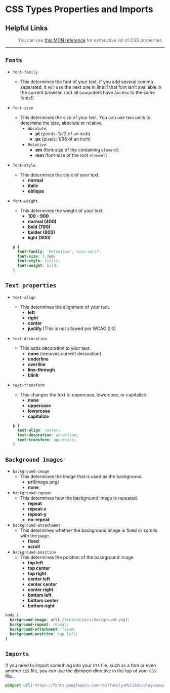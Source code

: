 # CSS Types Properties and Imports

## Helpful Links

> You can use [this MDN reference](https://developer.mozilla.org/en-US/docs/Web/CSS/Reference) for exhaustive list of CSS properties.

---

## `Fonts`

- `font-family`
  - This determines the font of your text. If you add several comma separated, it will use the next one in line if that font isn't available in the current browser. (not all computers have access to the same fonts!)
- `font-size`
  - This determines the size of your text. You can use two units to determine the size, absolute or relative.
    - `Absolute`:
      - **pt** (points: 1/72 of an inch)
      - **px** (pixels: 1/96 of an inch)
    - `Relative`:
      - **em** (font-size of the containing `element`)
      - **rem** (font-size of the root `element`)
- `font-style`
  - This determines the style of your text.
    - **normal**
    - **italic**
    - **oblique**
- `font-weight`
  - This determines the weight of your text.
    - **100 - 900**
    - **normal (400)**
    - **bold (700)**
    - **bolder (800)**
    - **light (300)**

  ```css
  p {
    font-family: 'Helvetica', sans-serif;
    font-size: 1.2em;
    font-style: italic;
    font-weight: bold;
  }
  ```

## `Text properties`

- `text-align`
  - This determines the alignment of your text.
    - **left**
    - **right**
    - **center**
    - **justify** (This is not allowed per WCAG 2.0)
- `text-decoration`
  - This adds decoration to your text.
    - **none** (removes current decoration)
    - **underline**
    - **overline**
    - **line-through**
    - **blink**
- `text-transform`
  - This changes the text to uppercase, lowercase, or capitalize.
    - **none**
    - **uppercase**
    - **lowercase**
    - **capitalize**

  ```css
  p {
    text-align: center;
    text-decoration: underline;
    text-transform: uppercase;
  }
  ```

## `Background Images`

- `background-image`
  - This determines the image that is used as the background.
    - **url**(image.png)
    - **none**
- `background-repeat`
  - This determines how the background image is repeated.
    - **repeat**
    - **repeat-x**
    - **repeat-y**
    - **no-repeat**
- `background-attachment`
  - This determines whether the background image is fixed or scrolls with the page.
    - **fixed**
    - **scroll**
- `background-position`
  - This determines the position of the background image.
    - **top left**
    - **top center**
    - **top right**
    - **center left**
    - **center center**
    - **center right**
    - **bottom left**
    - **bottom center**
    - **bottom right**

```css
body {
  background-image: url(./lecture/pics/background.png);
  background-repeat: repeat;
  background-attachment: fixed;
  background-position: top left;
}
```

## `Imports`

If you need to import something into your `CSS` file, such as a font or even another `CSS` file, you can use the @import directive in the top of your `CSS` file..

```css
@import url('https://fonts.googleapis.com/css?family=Muli&display=swap');
```
